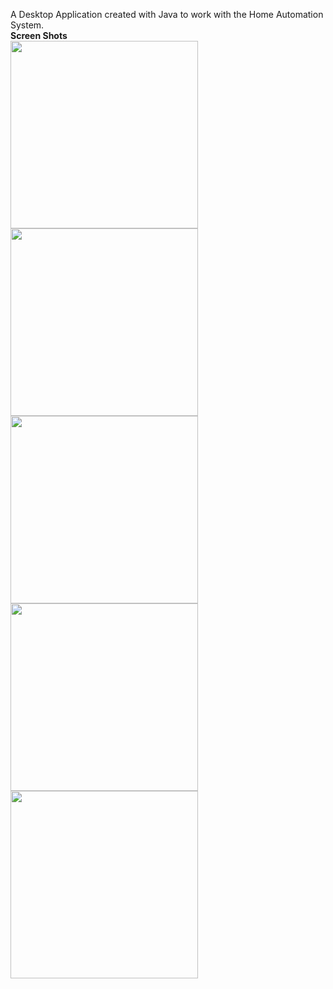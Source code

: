 A Desktop Application created with Java to work with the Home Automation System.
<br>
<b>Screen Shots</b>
<br>
<img src="https://raw.githubusercontent.com/rpidanny/minor-project/master/Desktop-Application/SmartHome/screenshots/login-smarthome.png" width="300"><br>
<img src="https://raw.githubusercontent.com/rpidanny/minor-project/master/Desktop-Application/SmartHome/screenshots/temp-smarthome.png" width="300"><br>
<img src="https://raw.githubusercontent.com/rpidanny/minor-project/master/Desktop-Application/SmartHome/screenshots/devices-smarthome.png" width="300"><br>
<img src="https://raw.githubusercontent.com/rpidanny/minor-project/master/Desktop-Application/SmartHome/screenshots/colorchooser-smarthome.png" width="300"><br>
<img src="https://raw.githubusercontent.com/rpidanny/minor-project/master/Desktop-Application/SmartHome/screenshots/video-smarthome.png" width="300"><br>
